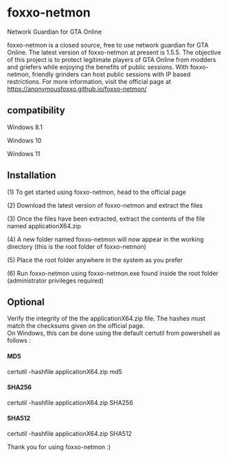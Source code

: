# foxxo-netmon
Network Guardian for GTA Online

foxxo-netmon is a closed source, free to use network guardian for GTA Online. The latest version of foxxo-netmon at present is 1.5.5.
The objective of this project is to protect legitimate players of GTA Online from modders and griefers while enjoying the benefits of public sessions. With foxxo-netmon, friendly grinders can host public sessions with IP based restrictions. For more information, visit the official page at https://anonymousfoxxo.github.io/foxxo-netmon/

## compatibility
Windows 8.1

Windows 10

Windows 11

## Installation
(1) To get started using foxxo-netmon, head to the official page

(2) Download the latest version of foxxo-netmon and extract the files

(3) Once the files have been extracted, extract the contents of the file named applicationX64.zip

(4) A new folder named foxxo-netmon will now appear in the working directory (this is the root folder of foxxo-netmon)

(5) Place the root folder anywhere in the system as you prefer

(6) Run foxxo-netmon using foxxo-netmon.exe found inside the root folder (administrator privileges required)


## Optional 
Verify the integrity of the the applicationX64.zip file. The hashes must match the checksums given on the official page.  
On Windows, this can be done using the default certutil from powershell as follows : 

#### MD5
certutil -hashfile applicationX64.zip md5

#### SHA256
certutil -hashfile applicationX64.zip SHA256

#### SHA512
certutil -hashfile applicationX64.zip SHA512

Thank you for using foxxo-netmon :) 
